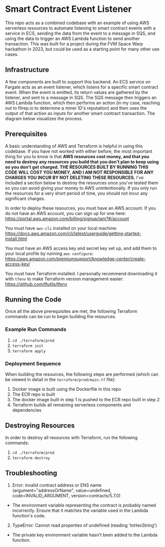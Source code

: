 # Smart Contract Event Listener
This repo acts as a combined codebase with an example of using AWS serverless resources to automate listening to 
smart contract events with a service in ECS, sending the data from the event to a message in SQS, and using the 
data to trigger an AWS Lambda function to send another transaction. This was built for a project during the FVM
Space Warp hackathon in 2023, but could be used as a starting point for many other use cases. 

## Infrastructure
A few components are built to support this backend. An ECS service on Fargate acts as an event listener, which listens for a specific smart contract event. When the event is emitted, its return values are gathered by the listener, and sent to a message in SQS. The SQS message then triggers an AWS Lambda function, which then performs an action (in my case, reaching out to filrep.io to determine a miner ID's reputation) and then uses the output of that action as inputs for another smart contract transaction. The diagram below visualizes the process. 
<Insert Diagram Here>

## Prerequisites
A basic understanding of AWS and Terraform is helpful in using this codebase. If you have not worked with either before, the most important thing for you to know is that **AWS resources cost money, and that you need to destroy any resources you build that you don't plan to keep using so you don't get charged. THE RESOURCES BUILT BY RUNNING THIS CODE WILL COST YOU MONEY, AND I AM NOT RESPONSIBLE FOR ANY CHARGES YOU INCUR BY NOT DELETING THESE RESOURCES.** I've included a section below to destroy the resources once you've tested them so you can avoid giving your money to AWS unintentionally. If you only run the resources for a very short period of time, you should not incur any significant charges. 

In order to deploy these resources, you must have an AWS account. If you do not have an AWS account, you can sign up for one here: https://portal.aws.amazon.com/billing/signup/iam?#/account

You must have `aws-cli` installed on your local machine: https://docs.aws.amazon.com/cli/latest/userguide/getting-started-install.html 

You must have an AWS access key and secret key set up, and add them to your local profile by running `aws configure`: https://aws.amazon.com/premiumsupport/knowledge-center/create-access-key/ 

You must have Terraform installed. I personally recommend downloading it with `tfenv` to make Terraform version management easier: https://github.com/tfutils/tfenv 

## Running the Code
Once all the above prerequisites are met, the following Terraform commands can be run to begin building the resources. 

### Example Run Commands 
1. `cd ./terraform/prod`
2. `terraform init`
3. `terraform apply`

### Deployment Sequence 
When building the resources, the following steps are performed (which can be viewed in detail in the `terraform/prod/main.tf` file): 
1. Docker image is built using the Dockerfile in this repo
2. The ECR repo is built 
3. The docker image built in step 1 is pushed to the ECR repo built in step 2
4. Terraform builds all remaining serverless components and dependencies 

## Destroying Resources 
In order to destroy all resources with Terraform, run the following commands: 
1. `cd ./terraform/prod`
2. `terraform destroy`

## Troubleshooting
1. Error: invalid contract address or ENS name (argument="addressOrName", value=undefined, code=INVALID_ARGUMENT, version=contracts/5.7.0)
- The environment variable representing the contract is probably named incorrectly. Ensure that it matches the variable used in the Lambda function's code. 
2. TypeError: Cannot read properties of undefined (reading 'toHexString')
- The private key environment variable hasn't been added to the Lambda function. 